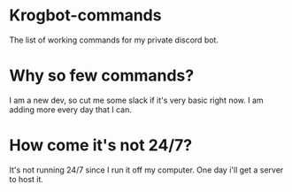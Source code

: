 # Krogbot-commands
The list of working commands for my private discord bot.

# Why so few commands?
I am a new dev, so cut me some slack if it's very basic right now. I am adding more every day that I can.

# How come it's not 24/7?
It's not running 24/7 since I run it off my computer. One day i'll get a server to host it.
